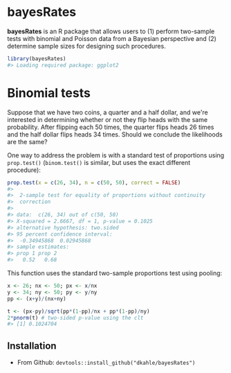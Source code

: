 <!-- README.md is generated from README.Rmd. Please edit that file -->
bayesRates
==========

**bayesRates** is an R package that allows users to (1) perform two-sample tests with binomial and Poisson data from a Bayesian perspective and (2) determine sample sizes for designing such procedures.

``` r
library(bayesRates)
#> Loading required package: ggplot2
```

Binomial tests
==============

Suppose that we have two coins, a quarter and a half dollar, and we're interested in determining whether or not they flip heads with the same probability. After flipping each 50 times, the quarter flips heads 26 times and the half dollar flips heads 34 times. Should we conclude the likelihoods are the same?

One way to address the problem is with a standard test of proportions using `prop.test()` (`binom.test()` is similar, but uses the exact different procedure):

``` r
prop.test(x = c(26, 34), n = c(50, 50), correct = FALSE)
#> 
#>  2-sample test for equality of proportions without continuity
#>  correction
#> 
#> data:  c(26, 34) out of c(50, 50)
#> X-squared = 2.6667, df = 1, p-value = 0.1025
#> alternative hypothesis: two.sided
#> 95 percent confidence interval:
#>  -0.34945868  0.02945868
#> sample estimates:
#> prop 1 prop 2 
#>   0.52   0.68
```

This function uses the standard two-sample proportions test using pooling:

``` r
x <- 26; nx <- 50; px <- x/nx
y <- 34; ny <- 50; py <- y/ny
pp <- (x+y)/(nx+ny)

t <- (px-py)/sqrt(pp*(1-pp)/nx + pp*(1-pp)/ny)
2*pnorm(t) # two-sided p-value using the clt
#> [1] 0.1024704
```

Installation
------------

-   From Github: `devtools::install_github("dkahle/bayesRates")`

<!-- * From CRAN: `install.packages("bayesRates")` -->
